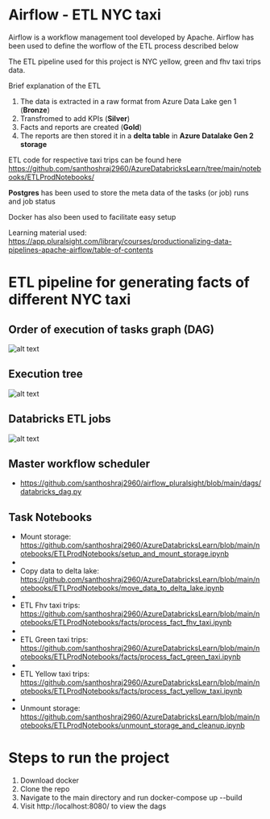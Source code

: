# Airflow - ETL NYC taxi

Airflow is a workflow management tool developed by Apache. Airflow has been used to define the worflow of the ETL process described below

The ETL pipeline used for this project is NYC yellow, green and fhv taxi trips data. 

Brief explanation of the ETL
1. The data is extracted in a raw format from Azure Data Lake gen 1 (**Bronze**) 
2. Transfromed to add KPIs (**Silver**) 
3. Facts and reports are created (**Gold**)
4. The reports are then stored it in a **delta table** in **Azure Datalake Gen 2 storage**

ETL code for respective taxi trips can be found here https://github.com/santhoshraj2960/AzureDatabricksLearn/tree/main/notebooks/ETLProdNotebooks/

**Postgres** has been used to store the meta data of the tasks (or job) runs and job status

Docker has also been used to facilitate easy setup

Learning material used:
https://app.pluralsight.com/library/courses/productionalizing-data-pipelines-apache-airflow/table-of-contents


# ETL pipeline for generating facts of different NYC taxi

## Order of execution of tasks graph (DAG)
![alt text](https://github.com/santhoshraj2960/airflow_pluralsight/blob/main/screenshots/tasks_graph.png)

## Execution tree
![alt text](https://github.com/santhoshraj2960/airflow_pluralsight/blob/main/screenshots/tasks_tree.png)


## Databricks ETL jobs
![alt text](https://github.com/santhoshraj2960/airflow_pluralsight/blob/main/screenshots/azure_databricks_jobs.png)

## Master workflow scheduler

- https://github.com/santhoshraj2960/airflow_pluralsight/blob/main/dags/databricks_dag.py

## Task Notebooks

- Mount storage: https://github.com/santhoshraj2960/AzureDatabricksLearn/blob/main/notebooks/ETLProdNotebooks/setup_and_mount_storage.ipynb
- 
- Copy data to delta lake: https://github.com/santhoshraj2960/AzureDatabricksLearn/blob/main/notebooks/ETLProdNotebooks/move_data_to_delta_lake.ipynb
- 
- ETL Fhv taxi trips: https://github.com/santhoshraj2960/AzureDatabricksLearn/blob/main/notebooks/ETLProdNotebooks/facts/process_fact_fhv_taxi.ipynb
- 
- ETL Green taxi trips: https://github.com/santhoshraj2960/AzureDatabricksLearn/blob/main/notebooks/ETLProdNotebooks/facts/process_fact_green_taxi.ipynb
- 
- ETL Yellow taxi trips: https://github.com/santhoshraj2960/AzureDatabricksLearn/blob/main/notebooks/ETLProdNotebooks/facts/process_fact_yellow_taxi.ipynb
- 
- Unmount storage: https://github.com/santhoshraj2960/AzureDatabricksLearn/blob/main/notebooks/ETLProdNotebooks/unmount_storage_and_cleanup.ipynb


# Steps to run the project
1. Download docker
2. Clone the repo
3. Navigate to the main directory and run docker-compose up --build
4. Visit http://localhost:8080/ to view the dags

